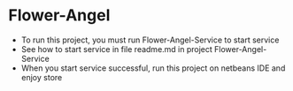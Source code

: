 # Flower-Angel

- To run this project, you must run Flower-Angel-Service to start service 
- See how to start service in file readme.md in project Flower-Angel-Service
- When you start service successful, run this project on netbeans IDE and enjoy store
